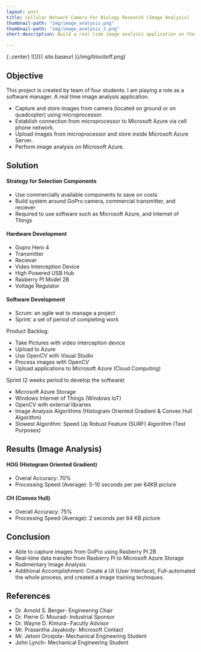```yaml
---
layout: post
title: Cellular Network Camera For Biology Research (Image Analysis)
thumbnail-path: "img/image_analysis.png"
thumbnail-path: "img/image_analysis_2.png"
short-description: Build a real time image analysis application on the cloud.

---
```


{:.center}
![]({{ site.baseurl }}/img/blocitoff.png)

## Objective
This project is created by team of  four students. I am playing a role as a software manager.
A real time image analysis application. 
- Capture and store images from camera (located on ground or on quadcopter) using microprocessor.
- Establish connection from microprocessor to Microsoft Azure via cell phone network.
- Upload images from microprocessor and store inside Microsoft Azure Server.
- Perform image analysis on Microsoft Azure.

## Solution

#### Strategy for Selection Components
- Use commercially available components to save on costs
- Build system around GoPro camera, commercial transmitter, and reciever
- Required to use software such as Microsoft Azure, and Internet of Things

#### Hardware Development
- Gopro Hero 4
- Transmitter
- Reciever
- Video Interception Device
- High Powered USB Hub
- Rasberry PI Model 2B
- Voltage Regulator

#### Software Development
- Scrum: an agile wat to manage a project
- Sprint: a set of period of completing work

Product Backlog:
- Take Pictures with video interception device
- Upload to Azure
- Use OpenCV with Visual Studio
- Process images with OpenCV
- Upload applications to Microsoft Azure (Cloud Computing)

Sprint (2 weeks period to develop the software)
- Microsoft Azure Storage
- Windows Internet of Things (Windows IoT)
- OpenCV with external libraries
- Image Analysis Algorithms (Histogram Oriented Gradient & Convex Hull Algorithm)
- Slowest Algorithm: Speed Up Robust Feature (SURF) Algorithm (Test Purposes)

## Results (Image Analysis)

#### HOG (Histogram Oriented Gradient)
- Overal Accuracy: 70%
- Processing Speed (Average): 5-10 seconds per per 64KB picture

#### CH (Convex Hull)
- Overall Accuracy: 75%
- Processing Speed (Average): 2 seconds per 64 KB picture

## Conclusion
- Able to capture images from GoPro using Rasberry PI 2B
- Real-time data transfer from Rasberry Pi to Microsoft Azure Storage
- Rudimentary Image Analysis
- Additional Accomplishment: Create a UI (User Interface), Full-automated the whole process, and created a image training technques.

## References
- Dr. Arnold S. Berger- Engineering Chair
- Dr. Pierre D. Mourad- Industrial Sponsor
- Dr. Wayne D. Kimura- Faculty Advisor
- Mr. Prasantha Jayakody- Microsoft Contact
- Mr. Jetoni Orcejola- Mechanical Engineering Student
- John Lynch- Mechanical Engineering Student
